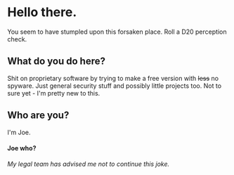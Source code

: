 # Hello there. 
You seem to have stumpled upon this forsaken place. Roll a D20 perception check.

## What do you do here?
Shit on proprietary software by trying to make a free version with ~~less~~ no spyware. Just general security stuff and possibly little projects too. Not to sure yet - I'm pretty new to this.

## Who are you?
I'm Joe.

#### Joe who?
*My legal team has advised me not to continue this joke.*
